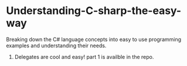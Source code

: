 # Understanding-C-sharp-the-easy-way
Breaking down the C# language concepts into easy to use programming examples and understanding their needs.

1) Delegates are cool and easy! part 1 is availble in the repo.
